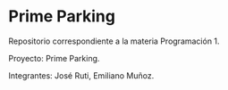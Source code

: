# Prime Parking
Repositorio correspondiente a la materia Programación 1.

Proyecto: Prime Parking.

Integrantes: José Ruti, Emiliano Muñoz.
